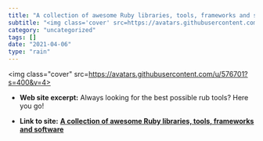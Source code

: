 ```yaml
---
title: "A collection of awesome Ruby libraries, tools, frameworks and software"
subtitle: "<img class='cover' src=https://avatars.githubusercontent.com/u/576701?s=400&v=4>"
category: "uncategorized"
tags: []
date: "2021-04-06"
type: "rain"
---
```

<img class="cover" src=https://avatars.githubusercontent.com/u/576701?s=400&v=4>



* **Web site excerpt:** Always looking for the best possible rub tools? Here you go!

* **Link to site:** **[A collection of awesome Ruby libraries, tools, frameworks and software](https://github.com/markets/awesome-ruby)**